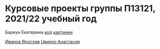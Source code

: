 # Курсовые проекты группы П13121, 2021/22 учебный год
Баркун Екатерина
[код](https://github.com/katiebarkun3/SFML-EDIBLE-INEDIBLE-FINAL-VERSION-2022)
[картинки](https://github.com/katiebarkun3/SFML-EDIBLE-INEDIBLE-FINAL-VERSION-2022-IMAGES)

[Иванов Ярослав](https://github.com/bomgara228/the-end.)
[Цвирко Анастасия]()
